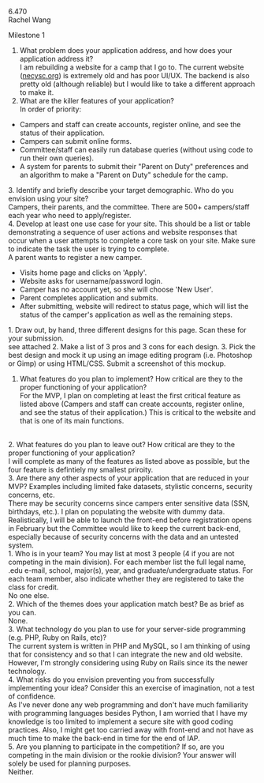 6.470<br>Rachel WangMilestone 11.  What problem does your application address, and how does your application address it?<br>I am rebuilding a website for a camp that I go to. The current website (<a href="http://www.necysc.org">necysc.org</a>) is extremely old and has poor UI/UX. The backend is also pretty old (although reliable) but I would like to take a different approach to make it.2.	What are the killer features of your application?<br>In order of priority:<ul><li>Campers and staff can create accounts, register online, and see the status of their application.</li><li>Campers can submit online forms.</li><li>Committee/staff can easily run database queries (without using code to run their own queries).</li><li>A system for parents to submit their "Parent on Duty" preferences and an algorithm to make a "Parent on Duty" schedule for the camp.</li></ul>3.	Identify and briefly describe your target demographic. Who do you envision using your site?<br>Campers, their parents, and the committee. There are 500+ campers/staff each year who need to apply/register.<br>4.	Develop at least one use case for your site. This should be a list or table demonstrating a sequence of user actions and website responses that occur when a user attempts to complete a core task on your site. Make sure to indicate the task the user is trying to complete.<br>A parent wants to register a new camper.<ul><li>Visits home page and clicks on 'Apply'.</li><li>Website asks for username/password login. </li><li>Camper has no account yet, so she will choose 'New User'.</li><li>Parent completes application and submits.</li><li>After submitting, website will redirect to status page, which will list the status of the camper's application as well as the remaining steps.</li></ul>1.	Draw out, by hand, three different designs for this page. Scan these for your submission.<br>see attached2.	Make a list of 3 pros and 3 cons for each design.3.	Pick the best design and mock it up using an image editing program (i.e. Photoshop or Gimp) or using HTML/CSS. Submit a screenshot of this mockup.1.	What features do you plan to implement? How critical are they to the proper functioning of your application?<br>For the MVP, I plan on completing at least the first critical feature as listed above (Campers and staff can create accounts, register online, and see the status of their application.) This is critical to the website and that is one of its main functions.<br>2.	What features do you plan to leave out? How critical are they to the proper functioning of your application?<br>I will complete as many of the features as listed above as possible, but the four feature is defintiely my smallest priroity.<br>3.	Are there any other aspects of your application that are reduced in your MVP? Examples including limited fake datasets, stylistic concerns, security concerns, etc.<br>There may be security concerns since campers enter sensitive data (SSN, birthdays, etc.). I plan on populating the website with dummy data. Realistically, I will be able to launch the front-end before registration opens in February but the Committee would like to keep the current back-end, especially because of security concerns with the data and an untested system.<br>1.  Who is in your team? You may list at most 3 people (4 if you are not competing in the main division). For each member list the full legal name, .edu e-mail, school, major(s), year, and graduate/undergraduate status. For each team member, also indicate whether they are registered to take the class for credit. <br>No one else.<br>2.	Which of the themes does your application match best? Be as brief as you can.<br>None.<br>3.	What technology do you plan to use for your server-side programming (e.g. PHP, Ruby on Rails, etc)?<br>The current system is written in PHP and MySQL, so I am thinking of using that for consistency and so that I can integrate the new and old website. However, I'm strongly considering using Ruby on Rails since its the newer technology. <br>4.	What risks do you envision preventing you from successfully implementing your idea? Consider this an exercise of imagination, not a test of confidence.<br>As I've never done any web programming and don't have much familiarity with programming languages besides Python, I am worried that I have my knowledge is too limited to implement a secure site with good coding practices. Also, I might get too carried away with front-end and not have as much time to make the back-end in time for the end of IAP.<br>5.	Are you planning to participate in the competition? If so, are you competing in the main division or the rookie division? Your answer will solely be used for planning purposes.<br>Neither.<br>